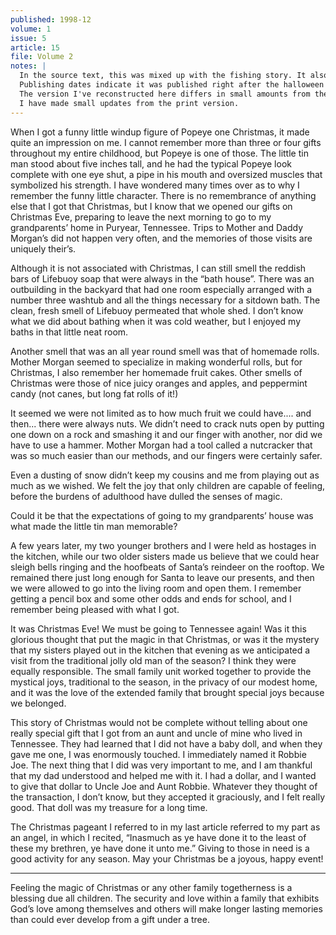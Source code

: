 ```yaml
---
published: 1998-12
volume: 1
issue: 5
article: 15
file: Volume 2
notes: |
  In the source text, this was mixed up with the fishing story. It also does not appear to show up in the document. See issue below.
  Publishing dates indicate it was published right after the halloween article, so I've updated the numbering accordingly.
  The version I've reconstructed here differs in small amounts from the one published. 
  I have made small updates from the print version.
---
```

When I got a funny little windup figure of Popeye one Christmas, it made quite an impression on me. I cannot remember more than three or four gifts throughout my entire childhood, but Popeye is one of those. The little tin man stood about five inches tall, and he had the typical Popeye look complete with one eye shut, a pipe in his mouth and oversized muscles that symbolized his strength. I have wondered many times over as to why I remember the funny little character. There is no remembrance of anything else that I got that Christmas, but I know that we opened our gifts on Christmas Eve, preparing to leave the next morning to go to my grandparents’ home in Puryear, Tennessee. Trips to Mother and Daddy Morgan’s did not happen very often, and the memories of those visits are uniquely their’s. 

Although it is not associated with Christmas,  I can still smell the reddish bars of Lifebuoy soap that were always in the “bath house”. There was an outbuilding  in the backyard that had one room especially arranged with a number three washtub and all the things necessary for a sitdown bath. The clean, fresh smell of  Lifebuoy permeated that whole shed.  I don’t know what we did about bathing when it was cold weather, but I enjoyed my baths in that little neat room.

Another smell that was an all year round smell was that of homemade rolls. Mother Morgan seemed to specialize in making wonderful rolls, but for Christmas, I also remember her homemade fruit cakes. Other smells of Christmas were those of nice juicy oranges and apples, and peppermint candy (not canes, but long fat rolls of it!) 

It seemed we were not limited as to how much fruit we could have.... and then... there were always nuts. We didn’t need to crack nuts open by putting one down on a rock and smashing it and our finger with another, nor did we have to use a hammer. Mother Morgan had a tool called a nutcracker that was so much easier than our methods, and our fingers were certainly safer.

Even a dusting of snow didn’t keep my cousins and me from playing out as much as we wished. We felt the joy that only children are capable of feeling, before the burdens of adulthood have dulled the senses of magic. 

Could it be that the expectations of going to my grandparents’ house was what made the little tin man memorable?  

A few years later, my two younger brothers and I were held as hostages in the kitchen, while our two older sisters made us believe that we could hear sleigh bells ringing and the hoofbeats of Santa’s reindeer on the rooftop. We remained there just long enough for Santa to leave our presents, and then we were allowed  to go into the living room and open them. I remember getting a pencil box and some other odds and ends for school, and  I remember being pleased with what I got.  

It was Christmas Eve! We must be going to Tennessee again! Was it this glorious thought that put the magic in that Christmas, or was it the mystery that my sisters played out in the kitchen that evening as we anticipated a visit from the traditional jolly old man of the season? I think they were equally responsible. The small family unit worked together to provide the mystical  joys, traditional to the season, in  the privacy of our modest home, and it was the love of the extended family that brought special joys because we belonged. 

This story of Christmas would not be complete without telling about one really special gift that I got  from an aunt and uncle of mine who lived in Tennessee. They had learned that I did not have a baby doll, and when they gave me one, I was enormously touched. I immediately named it Robbie Joe. The next thing that I did was very important to me, and I am thankful that my dad understood and helped me with it. I had a dollar, and I wanted to give that dollar to Uncle Joe and Aunt Robbie. Whatever they thought of the transaction, I don’t know, but they accepted it graciously, and I felt really good. That doll was my treasure for a long time. 

The Christmas pageant I referred to in my last article referred to my part as an angel, in which I recited, “Inasmuch as ye have done it to the least of these my brethren, ye have done it unto me.” Giving to those in need is a good activity for any season.  May your Christmas be a joyous, happy event!

---- 
Feeling the magic of Christmas or any other family togetherness is a blessing due all children. The security and love within a family that exhibits God’s love among themselves and others will make longer lasting memories than could ever develop from a gift under a tree.    
